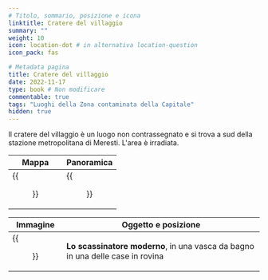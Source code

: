 ```yaml
---
# Titolo, sommario, posizione e icona
linktitle: Cratere del villaggio
summary: ""
weight: 10
icon: location-dot # in alternativa location-question
icon_pack: fas

# Metadata pagina
title: Cratere del villaggio
date: 2022-11-17
type: book # Non modificare
commentable: true
tags: "Luoghi della Zona contaminata della Capitale"
hidden: true
---
```





Il cratere del villaggio è un luogo non contrassegnato e si trova a sud della stazione metropolitana di Meresti. L'area è irradiata.

| Mappa                        | Panoramica               |
| ---------------------------- | ------------------------ |
| {{<figure src="fo3/Cratered_ruins_map.webp">}} | {{<figure src="fo3/Cratered_ruins.webp">}} |

| Immagine                  | Oggetto e posizione                                                            |
| ------------------------- | ------------------------------------------------------------------------------ |
| {{<figure src="fo3/Cratered_ruins6.webp">}} | **Lo scassinatore moderno**, in una vasca da bagno in una delle case in rovina |


